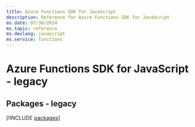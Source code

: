 ```yaml
---
title: Azure Functions SDK for JavaScript
description: Reference for Azure Functions SDK for JavaScript
ms.date: 07/30/2024
ms.topic: reference
ms.devlang: javascript
ms.service: functions
---
```

# Azure Functions SDK for JavaScript - legacy
## Packages - legacy
[!INCLUDE [packages](functions-index.md)]